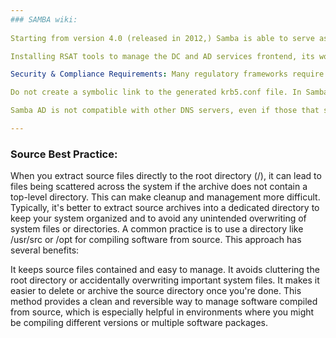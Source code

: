 ```yaml
---
### SAMBA wiki:
 
Starting from version 4.0 (released in 2012,) Samba is able to serve as an Active Directory (AD) domain controller (DC). Samba operates at the forest functional level of Windows Server 2008 R2 which is more than sufficient to manage sophisticated enterprises that use Windows 10/11 with strict compliance requirements (including NIST 800-171.) While NIST 800-171 is designed specifically for non-Federal (commercial) enterprises, with a separate set of guidelines – NIST 800-57 – developed to cover Federal systems and organisations, ISO 27001 is a more general standard and can be applicable to organisations of all types. 

Installing RSAT tools to manage the DC and AD services frontend, its worth to mention DHCP won't connect to RSAT tools. RSAT is designed primarily for managing Windows services. While it can interact with some non-Windows services that use protocols compatible with Windows (like Samba for Active Directory), it generally does not support managing non-Windows implementations of DHCP directly. This is because the DHCP service in Linux  commonly ISC DHCP Server does not communicate with the same management protocols as the Windows DHCP service. 

Security & Compliance Requirements: Many regulatory frameworks require detailed logs of access to sensitive data. Given that SYSVOL and NETLOGON can contain sensitive information, auditing these shares can help meet such compliance needs. Ensure that your Samba configuration aligns with any relevant compliance requirements (like GDPR, HIPAA, SOC2) especially in handling logging and user data. 

Do not create a symbolic link to the generated krb5.conf file. In Samba 4.7 and later, the /usr/local/samba/private/ directory is no longer accessible by other users than the root user. If the file is a symbolic link, other users are not able to read the file and, for example, dynamic DNS updates fail if you use the BIND_DLZ DNS back end. Make sure that you provision the AD using a DNS domain that will not need to be changed. Samba does not support renaming the AD DNS zone and Kerberos realm. Do not use .local for the TLD, this is used by Avahi. 

Samba AD is not compatible with other DNS servers, even if those that supports tkey-gss updates, because parts of Samba (like the DNS management RPC server and the domain join) assume the replicated DNS entries in the AD Database are the same as those exposed over DNS. Likewise the security of the system depends on the ACLs on each DNS entry in AD. LMDB (Lightning Memory-Mapped Database) library, which is necessary for Samba as an Active Directory Domain Controller and for running self-tests. Samba uses LMDB for storing certain types of data efficiently 

---
```

### Source Best Practice: 

When you extract source files directly to the root directory (/), it can lead to files being scattered across the system if the archive does not contain a top-level directory. This can make cleanup and management more difficult. Typically, it's better to extract source archives into a dedicated directory to keep your system organized and to avoid any unintended overwriting of system files or directories. A common practice is to use a directory like /usr/src or /opt for compiling software from source. This approach has several benefits: 

 
It keeps source files contained and easy to manage. 
It avoids cluttering the root directory or accidentally overwriting important system files. 
It makes it easier to delete or archive the source directory once you're done. 
This method provides a clean and reversible way to manage software compiled from source, which is especially helpful in environments where you might be compiling different versions or multiple software packages. 

